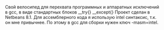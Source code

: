 Свой велосипед для перехвата программных и аппаратных исключений в gcс, в виде стандартных блоков __try{} __except{}
Проект сделан в Netbeans 8.1.
Для ассемблерного кода я использую intel синтаксис, т.к. он мне привычнее.
По этому в gcc для сборки нужен ключ -masm=intel.
